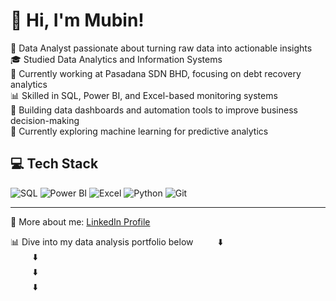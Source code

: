 # 👋 Hi, I'm Mubin!

💼 Data Analyst passionate about turning raw data into actionable insights  
🎓 Studied Data Analytics and Information Systems  
🏢 Currently working at Pasadana SDN BHD, focusing on debt recovery analytics  
📊 Skilled in SQL, Power BI, and Excel-based monitoring systems  
📌 Building data dashboards and automation tools to improve business decision-making  
🌱 Currently exploring machine learning for predictive analytics  

## 💻 Tech Stack
![SQL](https://img.shields.io/badge/-SQL-4479A1?style=flat&logo=Microsoft-SQL-Server&logoColor=white)
![Power BI](https://img.shields.io/badge/-PowerBI-F2C811?style=flat&logo=Power-BI&logoColor=black)
![Excel](https://img.shields.io/badge/-Excel-217346?style=flat&logo=Microsoft-Excel&logoColor=white)
![Python](https://img.shields.io/badge/-Python-3776AB?style=flat&logo=Python&logoColor=white)
![Git](https://img.shields.io/badge/-Git-F05032?style=flat&logo=git&logoColor=white)

---
📝 More about me: [LinkedIn Profile](https://www.linkedin.com/in/mubin-nor-azmi/) 

📊 Dive into my data analysis portfolio below 
&nbsp;&nbsp;&nbsp;&nbsp;&nbsp;&nbsp;&nbsp;&nbsp;&nbsp;⬇️  
&nbsp;&nbsp;&nbsp;&nbsp;&nbsp;&nbsp;&nbsp;&nbsp;&nbsp;⬇️  
&nbsp;&nbsp;&nbsp;&nbsp;&nbsp;&nbsp;&nbsp;&nbsp;&nbsp;⬇️  
&nbsp;&nbsp;&nbsp;&nbsp;&nbsp;&nbsp;&nbsp;&nbsp;&nbsp;⬇️
                    
